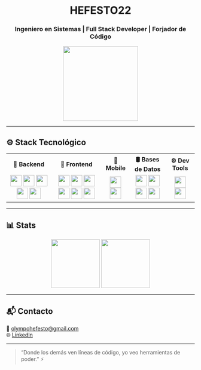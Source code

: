 <h1 align="center"> HEFESTO22 </h1>
<h3 align="center">Ingeniero en Sistemas | Full Stack Developer | Forjador de Código</h3>

<p align="center">
  <img src="https://media.tenor.com/3V4GmT0x74gAAAAC/hephaestus-hefestus.gif" width="200"/>
</p>

---

## ⚙️ Stack Tecnológico

<table align="center">
  <tr>
    <th>🧱 Backend</th>
    <th>🎨 Frontend</th>
    <th>📱 Mobile</th>
    <th>🛢️ Bases de Datos</th>
    <th>⚙️ Dev Tools</th>
  </tr>
  <tr>
    <td align="center">
      <img src="https://cdn.jsdelivr.net/gh/devicons/devicon/icons/csharp/csharp-original.svg" width="30"/>
      <img src="https://cdn.jsdelivr.net/gh/devicons/devicon/icons/cplusplus/cplusplus-original.svg" width="30"/>
      <img src="https://cdn.jsdelivr.net/gh/devicons/devicon/icons/php/php-original.svg" width="30"/>
      <img src="https://upload.wikimedia.org/wikipedia/commons/9/9a/Laravel.svg" width="30"/>
      <img src="https://cdn.jsdelivr.net/gh/devicons/devicon/icons/python/python-original.svg" width="30"/>
    </td>
    <td align="center">
      <img src="https://cdn.jsdelivr.net/gh/devicons/devicon/icons/javascript/javascript-original.svg" width="30"/>
      <img src="https://cdn.jsdelivr.net/gh/devicons/devicon/icons/typescript/typescript-original.svg" width="30"/>
      <img src="https://cdn.jsdelivr.net/gh/devicons/devicon/icons/react/react-original.svg" width="30"/>
      <img src="https://cdn.jsdelivr.net/gh/devicons/devicon/icons/vuejs/vuejs-original.svg" width="30"/>
      <img src="https://cdn.jsdelivr.net/gh/devicons/devicon/icons/bootstrap/bootstrap-original.svg" width="30"/>
      <img src="https://cdn.jsdelivr.net/gh/devicons/devicon/icons/html5/html5-original.svg" width="30"/>
    </td>
    <td align="center">
      <img src="https://cdn.jsdelivr.net/gh/devicons/devicon/icons/flutter/flutter-original.svg" width="30"/>
      <img src="https://cdn.jsdelivr.net/gh/devicons/devicon/icons/dart/dart-original.svg" width="30"/>
    </td>
    <td align="center">
      <img src="https://cdn.jsdelivr.net/gh/devicons/devicon/icons/mysql/mysql-original.svg" width="30"/>
      <img src="https://cdn.jsdelivr.net/gh/devicons/devicon/icons/sqlite/sqlite-original.svg" width="30"/>
      <img src="https://cdn.jsdelivr.net/gh/devicons/devicon/icons/postgresql/postgresql-original.svg" width="30"/>
      <img src="https://www.vectorlogo.zone/logos/firebase/firebase-icon.svg" width="30"/>
    </td>
    <td align="center">
      <img src="https://cdn.jsdelivr.net/gh/devicons/devicon/icons/git/git-original.svg" width="30"/>
      <img src="https://cdn.jsdelivr.net/gh/devicons/devicon/icons/github/github-original.svg" width="30"/>
    </td>
  </tr>
</table>

---

## 📊 Stats

<p align="center">
  <img src="https://github-readme-stats.vercel.app/api?username=hefesto22&show_icons=true&theme=tokyonight&hide_border=true" height="130"/>
  <img src="https://github-readme-streak-stats.herokuapp.com/?user=hefesto22&theme=tokyonight&hide_border=true" height="130"/>
</p>

---

## 📬 Contacto

📧 olympohefesto@gmail.com  
🌐 [LinkedIn](https://linkedin.com/in/hefesto22)

---

> “Donde los demás ven líneas de código, yo veo herramientas de poder.” ⚡
